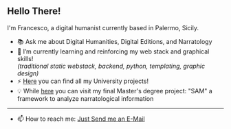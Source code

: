 ## Hello There!
I'm Francesco, a digital humanist currently based in Palermo, Sicily.

- 📚  Ask me about Digital Humanities, Digital Editions, and Narratology 
- 🌱  I’m currently learning and reinforcing my web stack and graphical skills!\
   _(traditional static webstack, backend, python, templating, graphic design)_
- ⚡  <a href="https://gist.github.com/falaimo99/2f1eac32177b862fef869adeb7735178#file-universityprojects-md">Here</a> you can find all my University projects!
- 💡 While <a href="https://github.com/falaimo99/sam">here</a> you can visit my final Master's degree project: "SAM" a framework to analyze narratological information

*****

- 📫  How to reach me: <a href="mailto:falaimo99@gmail.com">Just Send me an E-Mail</a>

<!--
**falaimo99/falaimo99** is a ✨ _special_ ✨ repository because its `README.md` (this file) appears on your GitHub profile.

Here are some ideas to get you started:

- 🔭 I’m currently working on ...
- 🌱 I’m currently learning ...
- 👯 I’m looking to collaborate on ...
- 🤔 I’m looking for help with ...
- 💬 Ask me about ...
- 📫 How to reach me: ...
- 😄 Pronouns: ...
- ⚡ Fun fact: ...
-->

